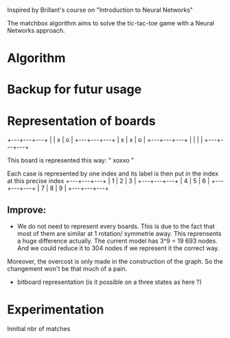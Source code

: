 Inspired by Brillant's course on "Introduction to Neural Networks"


The matchbox algorithm aims to solve the tic-tac-toe game with a Neural Networks approach.


# Algorithm

# Backup for futur usage 

# Representation of boards
+---+---+---+
|   | x | o |
+---+---+---+
| x | x | o |
+---+---+---+
|   |   |   |
+---+---+---+

This board is represented this way:
" xoxxo   "

Each case is represented by one index and its label is then put in the index at this precise index
+---+---+---+
| 1 | 2 | 3 |
+---+---+---+
| 4 | 5 | 6 |
+---+---+---+
| 7 | 8 | 9 |
+---+---+---+


## Improve:
- We do not need to represent every boards. This is due to the fact that most of them are similar at 1 rotation/ symmetrie away. This reprensents a huge difference actually. The current model has 3^9 = 19 693 nodes. And we could reduce it to 304 nodes if we represent it the correct way.

Moreover, the overcost is only made in the construction of the graph. So the changement won't be that much of a pain.

- bitboard representation (is it possible on a three states as here ?)


# Experimentation

Innitial nbr of matches
